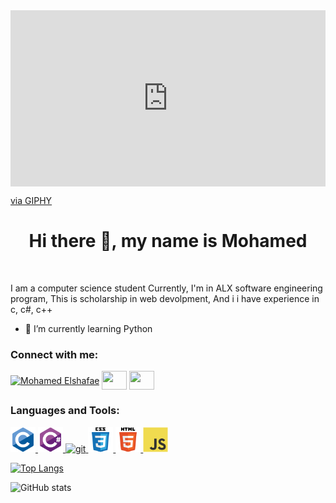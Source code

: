 <div style="width:100%;height:0;padding-bottom:56%;position:relative;"><iframe src="https://giphy.com/embed/836HiJc7pgzy8iNXCn" width="100%" height="100%" style="position:absolute" frameBorder="0" class="giphy-embed" allowFullScreen></iframe></div><p><a href="https://giphy.com/gifs/cartoonhangover-cartoons-bravestwarriors-836HiJc7pgzy8iNXCn">via GIPHY</a></p>
<h1  align="center"> Hi there 👋, my name is Mohamed</h1>
<br>
<p>I am a computer science student
Currently, I'm in ALX software engineering program, This is scholarship in web devolpment, And i i have experience in c, c#, c++</p>


- 🌱 I’m currently learning Python 


<h3 align="left">Connect with me:</h3>
<p align="left">
<a href="https://twitter.com/MohamedElshafae" target="blank"><img align="center" src="https://raw.githubusercontent.com/rahuldkjain/github-profile-readme-generator/master/src/images/icons/Social/twitter.svg" alt="Mohamed Elshafae" height="30" width="40" /></a>
<a href="https://www.linkedin.com/in/mohamed-elshafae-5850ba271/" target="blank"><img align="center" src="https://raw.githubusercontent.com/rahuldkjain/github-profile-readme-generator/master/src/images/icons/Social/linked-in-alt.svg"  height="30" width="40" /></a>
<a href="https://www.facebook.com/profile.php?id=100093190535086" target="blank"><img align="center" src="https://raw.githubusercontent.com/rahuldkjain/github-profile-readme-generator/master/src/images/icons/Social/facebook.svg" height="30" width="40" /></a>
<h3 align="left">Languages and Tools:</h3>
 <p align="left"> <a href="https://www.cprogramming.com/" target="_blank" rel="noreferrer"> <img src="https://raw.githubusercontent.com/devicons/devicon/master/icons/c/c-original.svg" alt="c" width="40" height="40"/> </a> <a href="https://www.w3schools.com/cs/" target="_blank" rel="noreferrer"> <img src="https://raw.githubusercontent.com/devicons/devicon/master/icons/csharp/csharp-original.svg" alt="csharp" width="40" height="40"/> </a>  <a href="https://git-scm.com/" target="_blank" rel="noreferrer"> <img src="https://www.vectorlogo.zone/logos/git-scm/git-scm-icon.svg" alt="git" width="40" height="40"/>
 <a href="https://www.w3schools.com/css/" target="_blank" rel="noreferrer"> <img src="https://raw.githubusercontent.com/devicons/devicon/master/icons/css3/css3-original-wordmark.svg" alt="css3" width="40" height="40"/> </a> </a>  <a href="https://www.w3.org/html/" target="_blank" rel="noreferrer"> <img src="https://raw.githubusercontent.com/devicons/devicon/master/icons/html5/html5-original-wordmark.svg" alt="html5" width="40" height="40"/> </a> <a href="https://developer.mozilla.org/en-US/docs/Web/JavaScript" target="_blank" rel="noreferrer"> <img src="https://raw.githubusercontent.com/devicons/devicon/master/icons/javascript/javascript-original.svg" alt="javascript" width="40" height="40"/> </a> 



[![Top Langs](https://github-readme-stats.vercel.app/api/top-langs/?username=MohamedElshafae)](https://github.com/anuraghazra/github-readme-stats)

![GitHub stats](https://github-readme-stats.vercel.app/api?username=MohamedElshafae&show_icons=true)  
